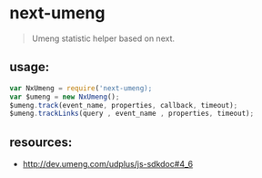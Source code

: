 # next-umeng
> Umeng statistic helper based on next.

## usage:
```js
var NxUmeng = require('next-umeng);
var $umeng = new NxUmeng();
$umeng.track(event_name, properties, callback, timeout);
$umeng.trackLinks(query , event_name , properties, timeout);
```

## resources:
+ http://dev.umeng.com/udplus/js-sdkdoc#4_6
